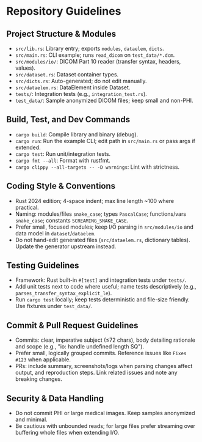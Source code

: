 # Repository Guidelines

## Project Structure & Modules
- `src/lib.rs`: Library entry; exports `modules`, `dataelem`, `dicts`.
- `src/main.rs`: CLI example; runs `read_dicom` on `test_data/*.dcm`.
- `src/modules/io/`: DICOM Part 10 reader (transfer syntax, headers, values).
- `src/dataset.rs`: Dataset container types.
- `src/dicts.rs`: Auto-generated; do not edit manually.
- `src/dataelem.rs`: DataElement inside Dataset.
- `tests/`: Integration tests (e.g., `integration_test.rs`).
- `test_data/`: Sample anonymized DICOM files; keep small and non-PHI.

## Build, Test, and Dev Commands
- `cargo build`: Compile library and binary (debug).
- `cargo run`: Run the example CLI; edit path in `src/main.rs` or pass args if extended.
- `cargo test`: Run unit/integration tests.
- `cargo fmt --all`: Format with rustfmt.
- `cargo clippy --all-targets -- -D warnings`: Lint with strictness.

## Coding Style & Conventions
- Rust 2024 edition; 4-space indent; max line length ~100 where practical.
- Naming: modules/files `snake_case`; types `PascalCase`; functions/vars `snake_case`; constants `SCREAMING_SNAKE_CASE`.
- Prefer small, focused modules; keep I/O parsing in `src/modules/io` and data model in `dataset`/`dataelem`.
- Do not hand-edit generated files (`src/dataelem.rs`, dictionary tables). Update the generator upstream instead.

## Testing Guidelines
- Framework: Rust built-in `#[test]` and integration tests under `tests/`.
- Add unit tests next to code where useful; name tests descriptively (e.g., `parses_transfer_syntax_explicit_le`).
- Run `cargo test` locally; keep tests deterministic and file-size friendly. Use fixtures under `test_data/`.

## Commit & Pull Request Guidelines
- Commits: clear, imperative subject (≤72 chars), body detailing rationale and scope (e.g., "io: handle undefined length SQ").
- Prefer small, logically grouped commits. Reference issues like `Fixes #123` when applicable.
- PRs: include summary, screenshots/logs when parsing changes affect output, and reproduction steps. Link related issues and note any breaking changes.

## Security & Data Handling
- Do not commit PHI or large medical images. Keep samples anonymized and minimal.
- Be cautious with unbounded reads; for large files prefer streaming over buffering whole files when extending I/O.
